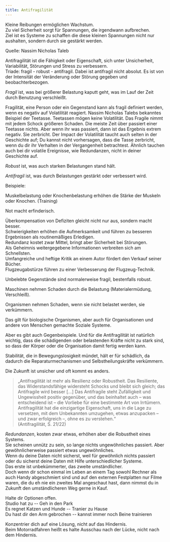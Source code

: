 ```yaml
---
title: Antifragilität
---
```


Kleine Reibungen ermöglichen Wachstum.  
Zu viel Sicherheit sorgt für Spannungen, die irgendwann aufbrechen.  
Ziel ist es Systeme zu schaffen die diese kleinen Spannungen nicht nur aushalten, sondern durch sie gestärkt werden.  

Quelle: Nassim Nicholas Taleb

Antifragilität ist die Fähigkeit oder Eigenschaft, sich unter Unsicherheit, Variabilität, Störungen und Stress zu verbessern.  
Triade: fragil - robust - antifragil.  Dabei ist antifragil nicht absolut.  Es ist von der Intensität der Veränderung oder Störung gegeben und beobachterbezogen.  

*Fragil* ist, was bei größerer Belastung kaputt geht, was im Lauf der Zeit durch Benutzung verschleißt.  

Fragilität, eine Person oder ein Gegenstand kann als fragil definiert werden, wenn es negativ auf Volatilität reagiert.  Nassim Nicholas Talebs bekanntes Beispiel der Teetasse.  Teetassen mögen keine Volatilität.  Das Fragile nimmt mit jedem Schock größeren Schaden.  Die meiste Zeit über passiert einer Teetasse nichts.  Aber wenn ihr was passiert, dann ist das Ergebnis extrem negativ.  Sie zerbricht.  Der Impact der Volatilität taucht auch selten in der Geschichte auf; Du kannst nicht vorhersagen, dass die Tasse zerbricht, wenn du dir ihr Verhalten in der Vergangenheit betrachtest.  Ähnlich tauchen auch bei dir volatile Ereignisse, wie Redundanzen, nicht in deiner Geschichte auf. 

*Robust* ist, was auch starken Belastungen stand hält.  

*Antifragil* ist, was durch Belastungen gestärkt oder verbessert wird.

Beispiele:

Muskelbelastung oder Knochenbelastung erhöhen die Stärke der Muskeln oder Knochen. (Training)  

Not macht erfinderisch.  

Überkompensation von Defiziten gleicht nicht nur aus, sondern macht besser.  
Schwierigkeiten erhöhen die Aufmerksamkeit und führen zu besseren Ergebnissen als routinemäßiges Erledigen.  
Redundanz kostet zwar Mittel, bringt aber Sicherheit bei Störungen.  
Als Geheimnis weitergegebene Informationen verbreiten sich am Schnellsten.  
Umfangreiche und heftige Kritik an einem Autor fördert den Verkauf seiner Bücher.  
Flugzeugabstürze führen zu einer Verbesserung der Flugzeug-Technik.  

Unbelebte Gegenstände sind normalerweise fragil, bestenfalls robust.  

Maschinen nehmen Schaden durch die Belastung (Materialermüdung, Verschleiß).  

Organismen nehmen Schaden, wenn sie nicht belastet werden, sie verkümmern.  

Das gilt für biologische Organismen, aber auch für Organisationen und andere von Menschen gemachte Soziale Systeme.  

Aber es gibt auch Gegenbeispiele.  Und für die Antifragilität ist natürlich wichtig, dass die schädigenden oder belastenden Kräfte nicht zu stark sind, so dass der Körper oder die Organisation damit fertig werden kann.  

Stabilität, die in Bewegungslosigkeit mündet, hält er für schädlich, da dadurch die Reparaturmechanismen und Selbstheilungskräfte verkümmern.  

Die Zukunft ist unsicher und oft kommt es anders. 

> „Antifragilität ist mehr als Resilienz oder Robustheit. Das Resiliente, das Widerstandsfähige widersteht Schocks und bleibt sich gleich; das Antifragile wird besser […]
> Das Antifragile steht Zufälligkeit und Ungewissheit positiv gegenüber, und das beinhaltet auch – was entscheidend ist – die Vorliebe für eine bestimmte Art von Irrtümern. Antifragilität hat die einzigartige Eigenschaft, uns in die Lage zu versetzen, mit dem Unbekannten umzugehen, etwas anzupacken – und zwar erfolgreich –, ohne es zu verstehen.“  
> (Antifragilität, S. 21/22)

*Redundanzen*, kosten zwar etwas, erhöhen aber die Robustheit eines Systems.  
Sie scheinen unnütz zu sein, so lange nichts ungewöhnliches passiert. 
Aber gewöhnlicherweise passiert etwas ungewöhnliches.  
Wenn du deine Daten nicht sicherst, weil für gewöhnlich nichts passiert oder du sicherst deine Daten mit Hilfe unterschiedlicher Systeme.  
Das erste ist unbekümmerter, das zweite umständlicher.  
Doch wenn dir schon einmal im Leben an einem Tag sowohl Rechner als auch Handy abgeschmiert sind und auf den externen Festplatten nur Filme waren, die du eh nie ein zweites Mal angeschaut hast, dann nimmst du in Zukunft den umständlicheren Weg gerne in Kauf.  

Halte dir Optionen offen.  
Studio hat zu -- Geh in den Park  
Es regnet Katzen und Hunde -- Tranier zu Hause  
Du hast dir den Arm gebrochen -- kannst immer noch Beine trainieren  

Konzentrier dich auf eine Lösung, nicht auf das Hindernis.  
Beim Motorradfahren heißt es halte Ausschau nach der Lücke, nicht nach dem Hindernis.  

